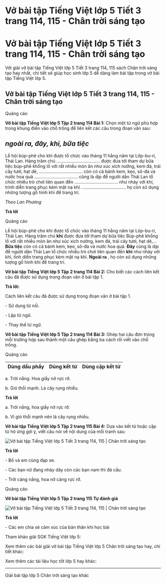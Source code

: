 # Vở bài tập Tiếng Việt lớp 5 Tiết 3 trang 114, 115 - Chân trời sáng tạo

# Vở bài tập Tiếng Việt lớp 5 Tiết 3 trang 114, 115 - Chân trời sáng tạo

Với giải vở bài tập Tiếng Việt lớp 5 Tiết 3 trang 114, 115 sách Chân trời sáng tạo hay nhất, chi tiết sẽ giúp học sinh lớp 5 dễ dàng làm bài tập trong vở bài tập Tiếng Việt lớp 5.

## Vở bài tập Tiếng Việt lớp 5 Tiết 3 trang 114, 115 - Chân trời sáng tạo

Quảng cáo

**Vở bài tập Tiếng Việt lớp 5 Tập 2 trang 114 Bài 1:** Chọn một từ ngữ phù hợp trong khung điền vào chỗ trống để liên kết các câu trong đoạn văn sau: 

_ngoài ra, đây, khỉ, bữa tiệc_  
---  
  
Lễ hội búp-phê cho khỉ được tổ chức vào tháng 11 hằng năm tại Lớp-bu-ri, Thái Lan. Hàng trăm chú …………………………….. được đưa tới tham dự bữa tiệc búp-phê khổng lồ với rất nhiều món ăn như xúc xích nướng, kem đá, trái cây tươi, hạt dẻ, …………………………….. còn có cả bánh kem, kẹo, sô-đa và nước hoa quả …………………………….. cũng là dịp để người dân Thái Lan tổ chức nhiều trò chơi liên quan đến …………………………….. như nhảy với khỉ, trình diễn trang phục kèm mặt nạ khỉ. …………………………….. họ còn sử dụng những tượng gỗ hình khỉ để trang trí. 

_Theo Lan Phương_

**Trả lời**

Quảng cáo

Lễ hội búp-phê cho khỉ được tổ chức vào tháng 11 hằng năm tại Lóp-bu-ri, Thái Lan. Hàng trăm chú **khỉ** được đưa tới tham dự bữa tiệc Búp-phê khổng lồ với rất nhiều món ăn như xúc xích nướng, kem đá, trái cây tươi, hạt dẻ,… **Bữa tiệc** còn có cả bánh kem, kẹo, sô-đa và nước hoa quả. **Đây** cũng là dịp để người dân Thái Lan tổ chức nhiều trò chơi liên quan đến **khỉ** như nhảy với khỉ, tình diễn trang phục kèm mặt nạ khỉ. **Ngoài ra** , họ còn sử dụng những tượng gỗ hình khỉ để trang trí.

**Vở bài tập Tiếng Việt lớp 5 Tập 2 trang 114 Bài 2:** Cho biết các cách liên kết câu đã được sử dụng trong đoạn văn ở bài tập 1.

**Trả lời:**

Cách liên kết câu đã được sử dụng trong đoạn văn ở bài tập 1.

\- Sử dụng từ nối.

\- Lặp từ ngữ.

\- Thay thế từ ngữ.

**Vở bài tập Tiếng Việt lớp 5 Tập 2 trang 114 Bài 3:** Ghép hai câu đơn trong mỗi trường hợp sau thành một câu ghép bằng ba cách rồi viết vào chỗ trống. 

Quảng cáo

Dùng dấu phẩy | Dùng kết từ | Dùng cặp kết từ  
---|---|---  
  
a. Trời nắng. Hoa giấy nở rực rỡ. 

b. Gió thổi mạnh. Lá cây rụng nhiều. 

**Trả lời**

a. Trời nắng, hoa giấy nở rực rỡ.

b. Vì gió thổi mạnh nên lá cây rụng nhiều.

**Vở bài tập Tiếng Việt lớp 5 Tập 2 trang 115 Bài 4:** Dựa vào kết từ hoặc cặp từ hô ứng gợi ý, viết câu nói về nội dung của mỗi tranh sau:

![Vở bài tập Tiếng Việt lớp 5 Tiết 3 trang 114, 115 | Chân trời sáng tạo](https://vietjack.com/vbt-tieng-viet-5-ct/images/tiet-3-trang-114-tap-2-236778.PNG)

**Trả lời**

\- Bố và em cùng đạp xe.

\- Các bạn nữ đang nhảy dây còn các bạn nam thì đá cầu.

\- Trời càng nắng, hoa nở càng rực rỡ.

Quảng cáo

**Vở bài tập Tiếng Việt lớp 5 Tập 2 trang 115 Tự đánh giá**

![Vở bài tập Tiếng Việt lớp 5 Tiết 3 trang 114, 115 | Chân trời sáng tạo](https://vietjack.com/vbt-tieng-viet-5-ct/images/tiet-3-trang-114-tap-2-236788.PNG)

**Trả lời**

\- Các em chia sẻ cảm xúc của bản thân khi học bài 

Tham khảo giải SGK Tiếng Việt lớp 5:

Xem thêm các bài giải vở bài tập Tiếng Việt lớp 5 Chân trời sáng tạo hay, chi tiết khác:

Xem thêm các tài liệu học tốt lớp 5 hay khác:

* * *

Giải bài tập lớp 5 Chân trời sáng tạo khác
